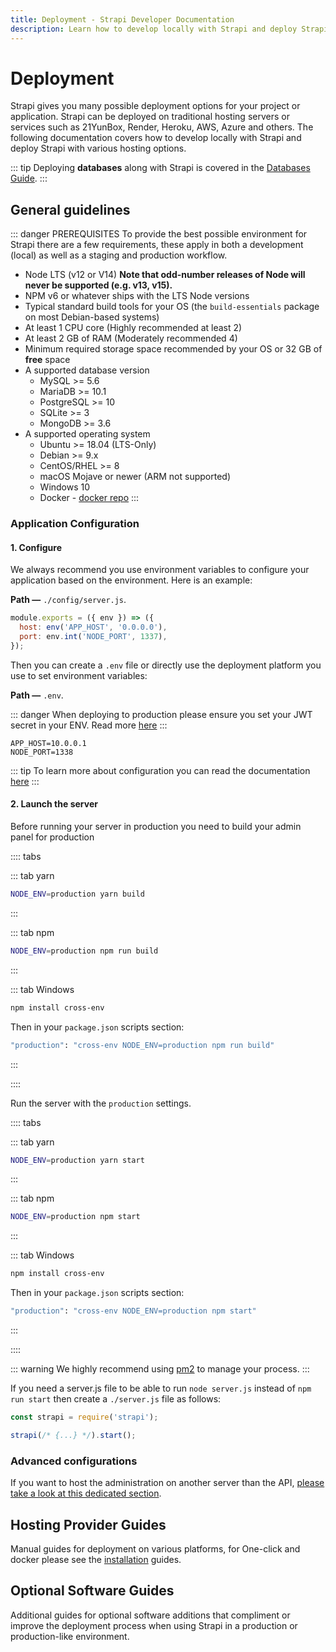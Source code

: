 ```yaml
---
title: Deployment - Strapi Developer Documentation
description: Learn how to develop locally with Strapi and deploy Strapi with various hosting options.
---
```


<style lang="scss" scoped>
  /*
    We override the :::danger callout for specific uses here.
    The CSS is scoped so this won't affect the rest of the docs.

    Eventually this will be turned into custom blocks or VuePress components,
    once I understand better how markdown-it and markdown-it-custom-block work.
  */
  .custom-block.danger {
    border-left-width: .25rem;
    background-color: #f8f8f8;
    border-color: #bbbbba;
    /* margin-top: 2em; */
    /* margin-bottom: 2em; */

    .custom-block-title, p, li {
      color: rgb(44, 62, 80);
    }
    a {
      color: #007eff;
    }
  }
</style>
# Deployment

Strapi gives you many possible deployment options for your project or application. Strapi can be deployed on traditional hosting servers or services such as 21YunBox, Render, Heroku, AWS, Azure and others. The following documentation covers how to develop locally with Strapi and deploy Strapi with various hosting options.

::: tip
Deploying **databases** along with Strapi is covered in the [Databases Guide](/developer-docs/latest/setup-deployment-guides/configurations.md#databases-installation-guides).
:::

## General guidelines

::: danger PREREQUISITES
To provide the best possible environment for Strapi there are a few requirements, these apply in both a development (local) as well as a staging and production workflow.

- Node LTS (v12 or V14) **Note that odd-number releases of Node will never be supported (e.g. v13, v15).**
- NPM v6 or whatever ships with the LTS Node versions
- Typical standard build tools for your OS (the `build-essentials` package on most Debian-based systems)
- At least 1 CPU core (Highly recommended at least 2)
- At least 2 GB of RAM (Moderately recommended 4)
- Minimum required storage space recommended by your OS or 32 GB of **free** space
- A supported database version
  - MySQL >= 5.6
  - MariaDB >= 10.1
  - PostgreSQL >= 10
  - SQLite >= 3
  - MongoDB >= 3.6
- A supported operating system
  - Ubuntu >= 18.04 (LTS-Only)
  - Debian >= 9.x
  - CentOS/RHEL >= 8
  - macOS Mojave or newer (ARM not supported)
  - Windows 10
  - Docker - [docker repo](https://github.com/strapi/strapi-docker)
:::
### Application Configuration

#### 1. Configure

We always recommend you use environment variables to configure your application based on the environment. Here is an example:

**Path —** `./config/server.js`.

```js
module.exports = ({ env }) => ({
  host: env('APP_HOST', '0.0.0.0'),
  port: env.int('NODE_PORT', 1337),
});
```

Then you can create a `.env` file or directly use the deployment platform you use to set environment variables:

**Path —** `.env`.

::: danger When deploying to production please ensure you set your JWT secret in your ENV. Read more [here](https://strapi.io/documentation/developer-docs/latest/setup-deployment-guides/configurations.html#server)
:::

```
APP_HOST=10.0.0.1
NODE_PORT=1338
```

::: tip
To learn more about configuration you can read the documentation [here](/developer-docs/latest/setup-deployment-guides/configurations.md)
:::

#### 2. Launch the server

Before running your server in production you need to build your admin panel for production

:::: tabs

::: tab yarn

```bash
NODE_ENV=production yarn build
```

:::

::: tab npm

```bash
NODE_ENV=production npm run build
```

:::

::: tab Windows

```bash
npm install cross-env
```

Then in your `package.json` scripts section:

```bash
"production": "cross-env NODE_ENV=production npm run build"
```

:::

::::

Run the server with the `production` settings.

:::: tabs

::: tab yarn

```bash
NODE_ENV=production yarn start
```

:::

::: tab npm

```bash
NODE_ENV=production npm start
```

:::

::: tab Windows

```bash
npm install cross-env
```

Then in your `package.json` scripts section:

```bash
"production": "cross-env NODE_ENV=production npm start"
```

:::

::::

::: warning
We highly recommend using [pm2](https://github.com/Unitech/pm2/) to manage your process.
:::

If you need a server.js file to be able to run `node server.js` instead of `npm run start` then create a `./server.js` file as follows:

```js
const strapi = require('strapi');

strapi(/* {...} */).start();
```

### Advanced configurations

If you want to host the administration on another server than the API, [please take a look at this dedicated section](/developer-docs/latest/development/admin-customization.md#deployment).

## Hosting Provider Guides

Manual guides for deployment on various platforms, for One-click and docker please see the [installation](/developer-docs/latest/setup-deployment-guides/installation.md) guides.

<div>
    <InstallLink link="deployment/hosting-guides/21yunbox.html">
    <template #icon>
    <svg width="64px" height="55px" viewBox="0 0 64 55" version="1.1" xmlns="http://www.w3.org/2000/svg" xmlns:xlink="http://www.w3.org/1999/xlink">
        <title>Group</title>
        <g id="Page-1" stroke="none" stroke-width="1" fill="none" fill-rule="evenodd">
            <g id="Artboard" transform="translate(0.000000, -5.000000)" fill="#FFFFFF" fill-rule="nonzero">
                <g id="Group" transform="translate(0.000000, 5.211429)">
                    <rect id="Rectangle" x="45.8057143" y="0" width="7.86285714" height="53.4857143"></rect>
                    <rect id="Rectangle" x="0" y="0" width="7.86285714" height="7.86285714"></rect>
                    <rect id="Rectangle" x="10.3314286" y="0" width="7.86285714" height="7.86285714"></rect>
                    <rect id="Rectangle" x="20.9371429" y="0" width="7.86285714" height="18.1942857"></rect>
                    <rect id="Rectangle" x="0" y="22.1257143" width="28.8" height="7.86285714"></rect>
                    <rect id="Rectangle" x="0" y="33.92" width="7.86285714" height="19.5657143"></rect>
                    <rect id="Rectangle" x="10.3314286" y="45.6228571" width="7.86285714" height="7.86285714"></rect>
                    <rect id="Rectangle" x="20.9371429" y="45.6228571" width="7.86285714" height="7.86285714"></rect>
                    <rect id="Rectangle" x="35.2" y="0" width="7.86285714" height="7.86285714"></rect>
                    <rect id="Rectangle" x="45.8057143" y="45.6228571" width="7.86285714" height="7.86285714"></rect>
                    <rect id="Rectangle" x="56.1371429" y="45.7142857" width="7.86285714" height="7.86285714"></rect>
                    <rect id="Rectangle" x="35.2" y="45.6228571" width="7.86285714" height="7.86285714"></rect>
                </g>
            </g>
        </g>
    </svg>
    </template>
        <template #title>21YunBox</template>
        <template #description>
            Step by step guide for deploying on 21YunBox
        </template>
    </InstallLink>
</div>

<div>
	<InstallLink link="deployment/hosting-guides/amazon-aws.html">
    <template #icon>
    <svg width="64" height="64" viewBox="0 0 32 32" xmlns="http://www.w3.org/2000/svg"><g fill="#fff" fill-rule="evenodd"><path d="M15.63 31.388l-7.135-2.56V18.373l7.135 2.43zm1.3 0l7.135-2.56V18.373l-7.135 2.432zm-7.7-13.8l7.2-2.033 6.696 2.16-6.696 2.273zm-2.092-.8L0 14.22V3.75l7.135 2.43zm1.307 0l7.135-2.56V3.75L8.443 6.192zm-7.7-13.8l7.2-2.043 6.696 2.16-6.696 2.273zm23.052 13.8l-7.135-2.56V3.75l7.135 2.43zm1.3 0l7.135-2.56V3.75l-7.135 2.43zm-7.7-13.8l7.2-2.033 6.696 2.16-6.696 2.273z" fill-rule="nonzero"></path></g></svg>
    </template>
		<template #title>Amazon AWS</template>
		<template #description>
			Step by step guide for deploying on AWS EC2
		</template>
	</InstallLink>
</div>

<div>
	<InstallLink link="deployment/hosting-guides/azure.html">
    <template #icon>
    <svg width="100" height="77.43" xmlns="http://www.w3.org/2000/svg" viewBox="0 0 19.68 15.24"><path d="M9.105 14.43l4.642-.82.043-.01-2.387-2.84a403.945 403.945 0 0 1-2.387-2.853c0-.014 2.465-6.802 2.479-6.826.004-.008 1.682 2.888 4.066 7.02l4.09 7.09.031.054-7.587-.001-7.587-.001 4.597-.812zM0 13.566c0-.004 1.125-1.957 2.5-4.34L5 4.893l2.913-2.445C9.515 1.104 10.83.002 10.836 0a.512.512 0 0 1-.047.118L7.625 6.903l-3.107 6.663-2.259.003c-1.242.002-2.259 0-2.259-.004z" fill="#fff"/></svg>
    </template>
		<template #title>Azure</template>
		<template #description>
			Step by step guide for deploying on Azure
		</template>
	</InstallLink>
</div>

<div>
	<InstallLink link="deployment/hosting-guides/digitalocean-app-platform.html">
		<template #icon>
			<svg width="178" height="177" viewBox="0 0 178 177" xmlns="http://www.w3.org/2000/svg"><g fill="#fff" fill-rule="evenodd"><path d="M89 176.5v-34.2c36.2 0 64.3-35.9 50.4-74-5.1-14-16.4-25.3-30.5-30.4-38.1-13.8-74 14.2-74 50.4H.8C.8 30.6 56.6-14.4 117.1 4.5c26.4 8.3 47.5 29.3 55.7 55.7 18.9 60.5-26.1 116.3-83.8 116.3z" fill-rule="nonzero"></path><path d="M89.1 142.5H55v-34.1h34.1zM55 168.6H28.9v-26.1H55zM28.9 142.5H7v-21.9h21.9v21.9z"></path></g></svg>
		</template>
		<template #title>DigitalOcean App Platform</template>
		<template #description>
			Manual step by step guide for deploying on DigitalOcean App Platform
		</template>
	</InstallLink>
</div>

<div>
	<InstallLink link="deployment/hosting-guides/digitalocean.html">
		<template #icon>
			<svg width="178" height="177" viewBox="0 0 178 177" xmlns="http://www.w3.org/2000/svg"><g fill="#fff" fill-rule="evenodd"><path d="M89 176.5v-34.2c36.2 0 64.3-35.9 50.4-74-5.1-14-16.4-25.3-30.5-30.4-38.1-13.8-74 14.2-74 50.4H.8C.8 30.6 56.6-14.4 117.1 4.5c26.4 8.3 47.5 29.3 55.7 55.7 18.9 60.5-26.1 116.3-83.8 116.3z" fill-rule="nonzero"></path><path d="M89.1 142.5H55v-34.1h34.1zM55 168.6H28.9v-26.1H55zM28.9 142.5H7v-21.9h21.9v21.9z"></path></g></svg>
		</template>
		<template #title>DigitalOcean Droplets</template>
		<template #description>
			Manual step by step guide for deploying on DigitalOcean droplets
		</template>
	</InstallLink>
</div>

<div>
	<InstallLink link="deployment/hosting-guides/google-app-engine.html">
		<template #icon>
			<svg xmlns="http://www.w3.org/2000/svg" xmlns:xlink="http://www.w3.org/1999/xlink" viewBox="0 0 24 24" version="1.1"><path d="M6.969 3L4.094 8.188l1.468 2.624L8.438 6h10.25L17 3zm8.75 4l2.969 4.906L13.625 21H17l5-9-2.781-5zM12 8c-2.207 0-4 1.793-4 4s1.793 4 4 4 4-1.793 4-4-1.793-4-4-4zM3.531 9.219L2 12l4.969 9H12.5l1.656-3h-5.75zM12 10c1.102 0 2 .898 2 2 0 1.102-.898 2-2 2-1.102 0-2-.898-2-2 0-1.102.898-2 2-2z" fill="#fff"/></svg>
		</template>
		<template #title>Google App Engine</template>
		<template #description>
			Manual step by step guide for deploying on GCP's App Engine
		</template>
	</InstallLink>
</div>

<div>
	<InstallLink link="deployment/hosting-guides/heroku.html">
    <template #icon>
    <svg xmlns="http://www.w3.org/2000/svg" width="64" height="64" viewBox="0 0 5.12 5.12" preserveAspectRatio="xMinYMin meet"><path d="M3.068 4.415V2.382s.132-.487-1.63.2C1.436 2.6 1.436.7 1.436.7L2.01.697v1.2s1.61-.635 1.61.48v2.026h-.555zm.328-2.986h-.6c.22-.27.42-.73.42-.73h.63s-.108.3-.44.73zm-1.95 2.982V3.254l.58.58-.58.58z" fill="#fff"/></svg>
    </template>
		<template #title>Heroku</template>
		<template #description>
			Step by step guide for deploying on Heroku
		</template>
	</InstallLink>
</div>

<div>
	<InstallLink link="deployment/hosting-guides/render.html">
		<template #icon>
			<svg viewBox="21.7 21.7 181 181" xmlns="http://www.w3.org/2000/svg"><g><polygon class="st0" points="145 31.7 143 31.7 143 33.7 143 52.2 143 54.2 145 54.2 163.6 54.2 165.6 54.2 165.6 52.2 165.6 33.7 165.6 31.7 163.6 31.7" fill="#fff"/><path class="st0" d="M 85.2 31.7 C 78 31.7 71 33.1 64.4 35.9 C 58 38.6 52.3 42.5 47.4 47.4 C 42.5 52.3 38.6 58 35.9 64.4 C 33.1 71 31.7 78 31.7 85.2 L 31.7 163.6 L 31.7 165.6 L 33.7 165.6 L 52.3 165.6 L 54.3 165.6 L 54.3 163.6 L 54.3 84.9 C 54.7 76.8 58.1 69.2 63.8 63.6 C 69.6 57.9 77.2 54.6 85.3 54.3 L 126.5 54.3 L 128.5 54.3 L 128.5 52.3 L 128.5 33.7 L 128.5 31.7 L 126.5 31.7 L 85.2 31.7 Z" fill="#fff"/><polygon class="st0" points="182.1 105.9 180.1 105.9 180.1 107.9 180.1 126.5 180.1 128.5 182.1 128.5 200.7 128.5 202.7 128.5 202.7 126.5 202.7 107.9 202.7 105.9 200.7 105.9" fill="#fff"/><polygon class="st0" points="182.1 68.8 180.1 68.8 180.1 70.8 180.1 89.4 180.1 91.4 182.1 91.4 200.7 91.4 202.7 91.4 202.7 89.4 202.7 70.8 202.7 68.8 200.7 68.8" fill="#fff"/><polygon class="st0" points="200.7 31.7 182.1 31.7 180.1 31.7 180.1 33.7 180.1 52.2 180.1 54.2 182.1 54.2 200.7 54.2 202.7 54.2 202.7 52.2 202.7 33.7 202.7 31.7" fill="#fff"/><polygon class="st0" points="182.1 143 180.1 143 180.1 145 180.1 163.6 180.1 165.6 182.1 165.6 200.7 165.6 202.7 165.6 202.7 163.6 202.7 145 202.7 143 200.7 143" fill="#fff"/><polygon class="st0" points="182.1 180.1 180.1 180.1 180.1 182.1 180.1 200.7 180.1 202.7 182.1 202.7 200.7 202.7 202.7 202.7 202.7 200.7 202.7 182.1 202.7 180.1 200.7 180.1" fill="#fff"/><polygon class="st0" points="145 180.1 143 180.1 143 182.1 143 200.7 143 202.7 145 202.7 163.6 202.7 165.6 202.7 165.6 200.7 165.6 182.1 165.6 180.1 163.6 180.1" fill="#fff"/><polygon class="st0" points="107.9 180.3 105.9 180.3 105.9 182.3 105.9 200.9 105.9 202.9 107.9 202.9 126.5 202.9 128.5 202.9 128.5 200.9 128.5 182.3 128.5 180.3 126.5 180.3" fill="#fff"/><polygon class="st0" points="70.8 180.1 68.8 180.1 68.8 182.1 68.8 200.7 68.8 202.7 70.8 202.7 89.4 202.7 91.4 202.7 91.4 200.7 91.4 182.1 91.4 180.1 89.4 180.1" fill="#fff"/><polygon class="st0" points="33.7 180.1 31.7 180.1 31.7 182.1 31.7 200.7 31.7 202.7 33.7 202.7 52.2 202.7 54.2 202.7 54.2 200.7 54.2 182.1 54.2 180.1 52.2 180.1" fill="#fff"/></g></svg>
		</template>
		<template #title>Render</template>
		<template #description>
			Three different options for deploying on Render
		</template>
	</InstallLink>
</div>

<div>
	<InstallLink link="deployment/hosting-guides/qovery.html">
    <template #icon>
      <svg viewBox="0 0 276 325" width="276" height="325" fill="none" xmlns="http://www.w3.org/2000/svg"><path d="M203.48 124.771V272.797L275.927 230.983V80.2736L203.48 124.771Z" fill="#E7E7F9"/><path d="M141.541 0L0 77.367L77.5906 124.771L141.318 88.9944L203.48 124.771L275.927 80.2739L141.541 0Z" fill="white"/><path d="M0 77.3672L77.8142 124.771L77.1434 197.89L163.902 244.847L164.796 324.897L0 231.43V77.3672Z" fill="white"/><path d="M141.318 88.994L203.48 124.771C203.48 124.771 203.649 198.88 203.649 197.762C208.165 199.932 142.212 165.019 142.212 165.019L141.318 88.994Z" fill="white"/><path d="M77.1434 197.889L142.212 165.019L141.318 88.994L77.8142 124.771L77.1434 197.889Z" fill="#E7E7F9"/><path d="M163.902 244.846L77.1434 197.889L142.212 165.019L225.393 209.293L163.902 244.846Z" fill="white"/><path d="M164.796 324.897L224.275 284.872L225.393 209.294L163.902 244.847L164.796 324.897Z" fill="#E7E7F9"/><path d="M7.62292 82.0625C30.8777 96.3731 54.5589 110.473 77.8138 124.783C99.0561 112.932 120.082 100.847 141.325 88.996C162.12 100.847 182.705 112.92 203.5 124.771C224.742 111.355 246.226 98.852 267.363 85.5283L141.338 9.83838C96.8409 33.9876 52.3437 57.9132 7.62292 82.0625Z" fill="white"/></svg>
    </template>
		<template #title>Qovery</template>
		<template #description>
			Step by step guide for deploying on Qovery
		</template>
	</InstallLink>
</div>

## Optional Software Guides

Additional guides for optional software additions that compliment or improve the deployment process when using Strapi in a production or production-like environment.

<div>
	<InstallLink link="deployment/optional-software/caddy-proxy.html">
    <template #icon>
    <!-- <img src="assets/deployment/caddy-monotone.svg"/> -->
    CAD
    </template>
		<template #title>Caddy</template>
		<template #description>
			Overview of proxying Strapi with Caddy
		</template>
	</InstallLink>
</div>

<div>
	<InstallLink link="deployment/optional-software/haproxy-proxy.html">
    <template #icon>
    HAP
    </template>
		<template #title>HAProxy</template>
		<template #description>
			Overview of proxying Strapi with HAProxy
		</template>
	</InstallLink>
</div>

<div>
	<InstallLink link="deployment/optional-software/nginx-proxy.html">
    <template #icon>
    <svg xmlns="http://www.w3.org/2000/svg" viewBox="-35.5 26 32 32" width="64" height="64"><path d="M-33.442 42.023v-7.637a.68.68 0 0 1 .385-.651l13.173-7.608c.237-.148.503-.178.74-.03l13.232 7.637a.71.71 0 0 1 .355.651V49.63a.71.71 0 0 1-.355.651l-11.367 6.57a56.27 56.27 0 0 1-1.806 1.036c-.266.148-.533.148-.8 0l-13.202-7.608c-.237-.148-.355-.326-.355-.622v-7.637z" fill="#fff"/><path d="M-24.118 39.18v8.9c0 1.006-.8 1.894-1.865 1.865-.65-.03-1.154-.296-1.5-.858-.178-.266-.237-.562-.237-.888V35.836c0-.83.503-1.42 1.154-1.687s1.302-.207 1.954 0c.622.178 1.095.562 1.5 1.036l7.874 9.443c.03.03.06.09.118.148v-9c0-.947.65-1.687 1.57-1.776 1.154-.148 1.924.68 2.042 1.54v12.6c0 .7-.326 1.214-.918 1.54-.444.237-.918.296-1.42.266a3.23 3.23 0 0 1-1.954-.829c-.296-.266-.503-.592-.77-.888l-7.49-8.97c0-.03-.03-.06-.06-.09z" fill="#3498DB"/></svg>
    </template>
		<template #title>Nginx</template>
		<template #description>
			Overview of proxying Strapi with Nginx
		</template>
	</InstallLink>
</div>

